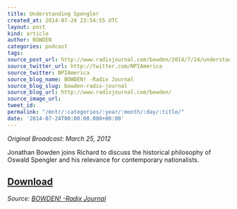 ```yaml
---
title: Understanding Spengler
created_at: 2014-07-24 23:54:55 UTC
layout: post
kind: article
author: BOWDEN
categories: podcast
tags: 
source_post_url: http://www.radixjournal.com/bowden/2014/7/24/understanding-spengler
source_twitter_url: http://twitter.com/NPIAmerica
source_twitter: NPIAmerica
source_blog_name: BOWDEN! -Radix Journal
source_blog_slug: bowden-radix-journal
source_blog_url: http://www.radixjournal.com/bowden/
source_image_url: 
tweet_id: 
permalink: "/mntr/:categories/:year/:month/:day/:title/"
date: '2014-07-24T00:00:00.000+00:00'
---
```

<p><em>Original Broadcast: March 25, 2012</em></p>

<p>Jonathan Bowden joins Richard to discuss the historical philosophy of Oswald Spengler and his relevance for contemporary nationalists.</p>



<h2><a href="https://soundcloud.com/radixjournal/understanding-spengler">Download</a></h2><div class="">
    <i>Source: <a href="http://www.radixjournal.com/bowden/">BOWDEN! -Radix Journal</a></i>
</div>

